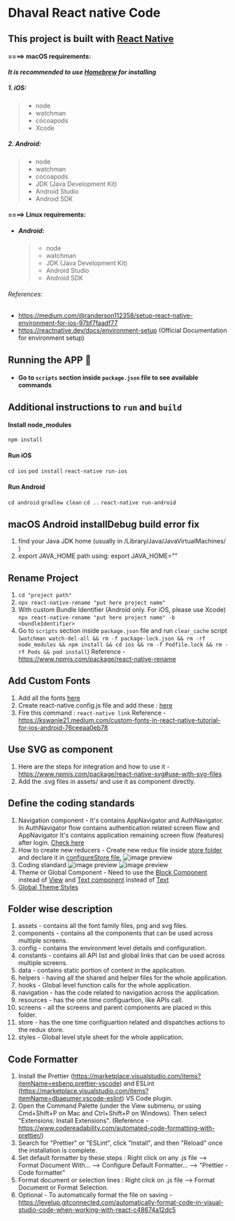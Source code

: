 # Dhaval React native Code

## This project is built with [React Native](https://reactnative.dev/)

#### ====> macOS requirements:

**_It is recommended to use [Homebrew](https://brew.sh/) for installing_**

##### 1. iOS:

> - node
> - watchman
> - cocoapods
> - Xcode

##### 2. Android:

> - node
> - watchman
> - cocoapods
> - JDK (Java Development Kit)
> - Android Studio
> - Android SDK

#### ====> Linux requirements:

- ##### Android:
  > - node
  > - watchman
  > - JDK (Java Development Kit)
  > - Android Studio
  > - Android SDK

###### References:

- https://medium.com/@randerson112358/setup-react-native-environment-for-ios-97bf7faadf77
- https://reactnative.dev/docs/environment-setup (Official Documentation for environment setup)

## Running the APP :runner:

- #### Go to `scripts` section inside `package.json` file to see available commands

## Additional instructions to `run` and `build`

#### Install node_modules

`npm install`

#### Run iOS

`cd ios`
`pod install`
`react-native run-ios`

#### Run Android

`cd android`
`gradlew clean`
`cd ..`
`react-native run-android`

## macOS Android installDebug build error fix

1. find your Java JDK home (usually in /Library/Java/JavaVirtualMachines/ )
2. export JAVA_HOME path using: export JAVA_HOME="<your path>"

## Rename Project

1. `cd "project path"`
2. `npx react-native-rename "put here project name"`
3. With custom Bundle Identifier (Android only. For iOS, please use Xcode)
   `npx react-native-rename "put here project name" -b <bundleIdentifier>`
4. Go to `scripts` section inside `package.json` file and run `clear_cache` script (`watchman watch-del-all && rm -f package-lock.json && rm -rf node_modules && npm install && cd ios && rm -f Podfile.lock && rm -rf Pods && pod install`)
   Reference - https://www.npmjs.com/package/react-native-rename

## Add Custom Fonts

1. Add all the fonts [here](src/assets/fonts)
2. Create react-native.config.js file and add these : [here](react-native.config.js)
3. Fire this command : `react-native link`
   Reference - https://kswanie21.medium.com/custom-fonts-in-react-native-tutorial-for-ios-android-76ceeaa0eb78

## Use SVG as component

1. Here are the steps for integration and how to use it - https://www.npmjs.com/package/react-native-svg#use-with-svg-files
2. Add the .svg files in assets/ and use it as component directly.

## Define the coding standards

1. Navigation component - It's contains AppNavigator and AuthNavigator. In AuthNavigator flow contains authentication related screen flow and AppNavigator It's contains application remaining screen flow (features) after login. [Check here](src/navigation/index.js)
2. How to create new reducers - Create new redux file inside [store folder](src/store) and declare it in [configureStore file.](src/store/configureStore.js) ![image preview](ScreenShots/declareReducer.png)
3. Coding standard
   ![image preview](ScreenShots/1.jpeg)
   ![image preview](ScreenShots/2.jpeg)
4. Theme or Global Component - Need to use the [Block Component](src/components/utilities/Block.js) instead of [View](https://reactnative.dev/docs/view) and [Text component](src/components/utilities/Text.js) instead of [Text](https://reactnative.dev/docs/text)
5. [Global Theme Styles](src/styles/theme.js)

## Folder wise description

1. assets - contains all the font family files, png and svg files.
2. components - contains all the components that can be used across multiple screens.
3. config - contains the environment level details and configuration.
4. constants - contains all API list and global links that can be used across multiple screens.
5. data - contains static portion of content in the application.
6. helpers - having all the shared and helper files for the whole application.
7. hooks - Global level function calls for the whole application.
8. navigation - has the code related to navigation across the application.
9. resources - has the one time configuartion, like APIs call.
10. screens - all the screens and parent components are placed in this folder.
11. store - has the one time configuartion related and dispatches actions to the redux store.
12. styles - Global level style sheet for the whole application.

## Code Formatter

1. Install the Prettier (https://marketplace.visualstudio.com/items?itemName=esbenp.prettier-vscode) and ESLint (https://marketplace.visualstudio.com/items?itemName=dbaeumer.vscode-eslint) VS Code plugin.
2. Open the Command Palette (under the View submenu, or using Cmd+Shift+P on Mac and Ctrl+Shift+P on Windows). Then select "Extensions: Install Extensions". (Reference - https://www.codereadability.com/automated-code-formatting-with-prettier/)
3. Search for "Prettier" or "ESLint", click "Install", and then "Reload" once the installation is complete.
4. Set default formatter by these steps : Right click on any .js file --> Format Document With... --> Configure Default Formatter... --> "Prettier - Code formatter"
5. Format document or selection lines : Right click on .js file --> Format Document or Format Selection.
6. Optional - To automatically format the file on saving - https://levelup.gitconnected.com/automatically-format-code-in-visual-studio-code-when-working-with-react-c48674a12dc5
